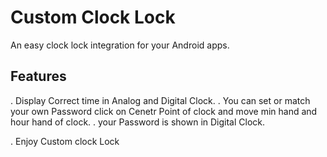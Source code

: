 




# Custom Clock Lock

An easy clock lock integration for your Android apps.

## Features

 . Display Correct time in Analog and Digital Clock.
 . You can set or match your own Password click on Cenetr Point of clock and move min hand and hour hand of clock.
 . your Password is shown in Digital Clock.

 . Enjoy Custom clock Lock

